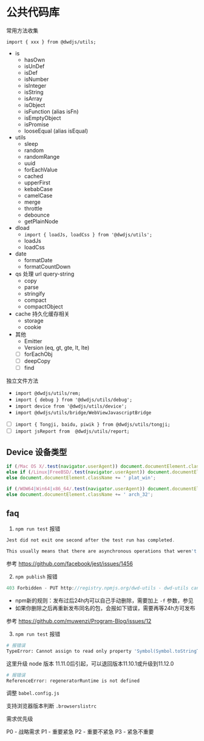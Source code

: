 # 公共代码库

常用方法收集

`import { xxx } from @dwdjs/utils;`

- is
  - hasOwn
  - isUnDef
  - isDef
  - isNumber
  - isInteger
  - isString
  - isArray
  - isObject
  - isFunction (alias isFn)
  - isEmptyObject
  - isPromise
  - looseEqual (alias isEqual)
- utils
  - sleep
  - random
  - randomRange
  - uuid
  - forEachValue
  - cached
  - upperFirst
  - kebabCase
  - camelCase
  - merge
  - throttle
  - debounce
  - getPlainNode
- dload
  - `import { loadJs, loadCss } from '@dwdjs/utils';`
  - loadJs
  - loadCss
- date
  - formatDate
  - formatCountDown
- qs 处理 url query-string
  - copy
  - parse
  - stringify
  - compact
  - compactObject
- cache 持久化缓存相关
  - storage
  - cookie
- 其他
  - Emitter
  - Version (eq, gt, gte, lt, lte)
  - [ ] forEachObj
  - [ ] deepCopy
  - [ ] find

独立文件方法

- `import @dwdjs/utils/rem;`
- `import { debug } from '@dwdjs/utils/debug';`
- `import device from '@dwdjs/utils/device';`
- `import @dwdjs/utils/bridge/WebViewJavascriptBridge`
- [ ] `import { Tongji, baidu, piwik } from @dwdjs/utils/tongji;`
- [ ] `import jsReport from  @dwdjs/utils/report;`

## Device 设备类型

```js
if (/Mac OS X/.test(navigator.userAgent)) document.documentElement.className += ' plat_osx';
else if (/Linux|FreeBSD/.test(navigator.userAgent)) document.documentElement.className += ' plat_linux';
else document.documentElement.className += ' plat_win';

if (/WOW64|Win64|x86_64/.test(navigator.userAgent)) document.documentElement.className += ' arch_64';
else document.documentElement.className += ' arch_32';
```

## faq

1. `npm run test` 报错

```js
Jest did not exit one second after the test run has completed.

This usually means that there are asynchronous operations that weren't stopped in your tests. Consider running Jest with `--detectOpenHandles` to troubleshoot this issue.
```

参考 https://github.com/facebook/jest/issues/1456

2. `npm publish` 报错

```js
403 Forbidden - PUT http://registry.npmjs.org/dwd-utils - dwd-utils cannot be republished until 24 hours have passed.
```

- npm新的规则：发布过后24h内可以自己手动删除，需要加上 `-f` 参数，参见
- 如果你删除之后再重新发布同名的包，会报如下错误，需要再等24h方可发布

参考 https://github.com/muwenzi/Program-Blog/issues/12

3. `npm run test` 报错

```bash
# 报错误
TypeError: Cannot assign to read only property 'Symbol(Symbol.toStringTag)' of object '#<process>'
```

这里升级 node 版本 11.11.0后引起，可以退回版本11.10.1或升级到11.12.0

```bash
# 报错误
ReferenceError: regeneratorRuntime is not defined
```

调整 `babel.config.js`

支持浏览器版本判断 `.browserslistrc`

需求优先级

P0 - 战略需求
P1 - 重要紧急
P2 - 重要不紧急
P3 - 紧急不重要
